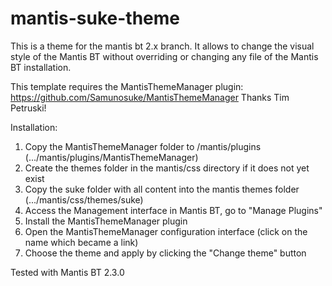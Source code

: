 # mantis-suke-theme

This is a theme for the mantis bt 2.x branch. It allows to change the visual style of the Mantis BT 
without overriding or changing any file of the Mantis BT installation.

This template requires the MantisThemeManager plugin: https://github.com/Samunosuke/MantisThemeManager
Thanks Tim Petruski!

Installation:
1. Copy the MantisThemeManager folder to /mantis/plugins (.../mantis/plugins/MantisThemeManager)
2. Create the themes folder in the mantis/css directory if it does not yet exist
3. Copy the suke folder with all content into the mantis themes folder (.../mantis/css/themes/suke)
4. Access the Management interface in Mantis BT, go to "Manage Plugins"
5. Install the MantisThemeManager plugin
6. Open the MantisThemeManager configuration interface (click on the name which became a link)
7. Choose the theme and apply by clicking the "Change theme" button

Tested with Mantis BT 2.3.0
